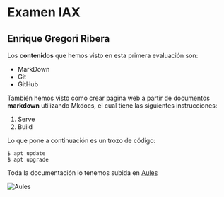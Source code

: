 # Examen IAX
## Enrique Gregori Ribera
 

Los **contenidos** que hemos visto en esta primera evaluación son:  
- MarkDown   
- Git   
- GitHub   

También hemos visto como crear página web a partir de documentos **markdown** utilizando Mkdocs, el cual tiene las siguientes instrucciones:   
1. Serve   
2. Build 

 

Lo que pone a continuación es un trozo de código:
```
$ apt update  
$ apt upgrade 
```
Toda la documentación lo tenemos subida en [Aules](https://portal.edu.gva.es/aules/)

![Aules](https://portal.edu.gva.es/aules/wp-content/uploads/sites/644/2020/12/logo_aulesnew.png)